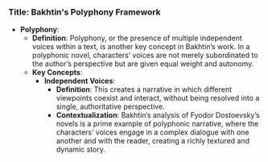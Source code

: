### Title: **Bakhtin's Polyphony Framework**
- **Polyphony**:
  - **Definition**: Polyphony, or the presence of multiple independent voices within a text, is another key concept in Bakhtin’s work. In a polyphonic novel, characters’ voices are not merely subordinated to the author’s perspective but are given equal weight and autonomy.
  - **Key Concepts**:
    - **Independent Voices**:
      - **Definition**: This creates a narrative in which different viewpoints coexist and interact, without being resolved into a single, authoritative perspective.
      - **Contextualization**: Bakhtin’s analysis of Fyodor Dostoevsky’s novels is a prime example of polyphonic narrative, where the characters’ voices engage in a complex dialogue with one another and with the reader, creating a richly textured and dynamic story.